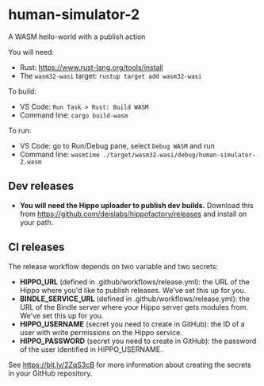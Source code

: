 # human-simulator-2

A WASM hello-world with a publish action

You will need:
* Rust: https://www.rust-lang.org/tools/install
* The `wasm32-wasi` target: `rustup target add wasm32-wasi`

To build:
* VS Code: `Run Task > Rust: Build WASM`
* Command line: `cargo build-wasm`

To run:
* VS Code: go to Run/Debug pane, select `Debug WASM` and run
* Command line: `wasmtime ./target/wasm32-wasi/debug/human-simulator-2.wasm`


## Dev releases

* **You will need the Hippo uploader to publish dev builds.** Download this from
  https://github.com/deislabs/hippofactory/releases and install on your path.

## CI releases

The release workflow depends on two variable and two secrets:

* **HIPPO_URL** (defined in .github/workflows/release.yml): the
  URL of the Hippo where you'd like to
  publish releases. We've set this up for you.
* **BINDLE_SERVICE_URL** (defined in .github/workflows/release.yml): the
  URL of the Bindle server where your Hippo server
  gets modules from. We've set this up for you.
* **HIPPO_USERNAME** (secret you need to create in GitHub): the ID
  of a user with write permissions on the Hippo service.
* **HIPPO_PASSWORD** (secret you need to create in GitHub): the
  password of the user identified in HIPPO_USERNAME.

See https://bit.ly/2ZqS3cB for more information about creating the
secrets in your GitHub repository.
